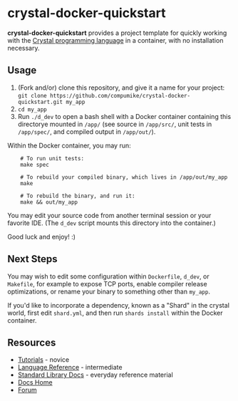 # crystal-docker-quickstart

**crystal-docker-quickstart** provides a project template for quickly working with the [Crystal programming language](https://crystal-lang.org/) in a container, with no installation necessary.

## Usage

1. (Fork and/or) clone this repository, and give it a name for your project: `git clone https://github.com/compumike/crystal-docker-quickstart.git my_app`
1. `cd my_app`
1. Run `./d_dev` to open a bash shell with a Docker container containing this directorye mounted in `/app/` (see source in `/app/src/`, unit tests in `/app/spec/`, and compiled output in `/app/out/`).

Within the Docker container, you may run:

```shell
    # To run unit tests:
    make spec

    # To rebuild your compiled binary, which lives in /app/out/my_app
    make

    # To rebuild the binary, and run it:
    make && out/my_app
```

You may edit your source code from another terminal session or your favorite IDE. (The `d_dev` script mounts this directory into the container.)

Good luck and enjoy! :)

## Next Steps

You may wish to edit some configuration within `Dockerfile`, `d_dev`, or `Makefile`, for example to expose TCP ports, enable compiler release optimizations, or rename your binary to something other than `my_app`.

If you'd like to incorporate a dependency, known as a "Shard" in the crystal world, first edit `shard.yml`, and then run `shards install` within the Docker container.

## Resources

* [Tutorials](https://crystal-lang.org/reference/1.10/tutorials/basics/index.html) - novice
* [Language Reference](https://crystal-lang.org/reference/1.10/syntax_and_semantics/index.html) - intermediate
* [Standard Library Docs](https://crystal-lang.org/api/1.10.1/) - everyday reference material
* [Docs Home](https://crystal-lang.org/reference/1.10/)
* [Forum](https://forum.crystal-lang.org/)
